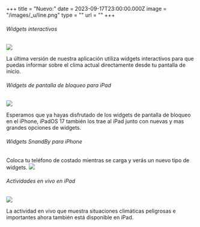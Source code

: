 +++
title = "Nuevo:"
date = 2023-09-17T23:00:00.000Z
image = "/images/_u/line.png"
type = ""
url = ""
+++

###### Widgets interactivos

![](/images/_u/i_w2.jpeg)

La última versión de nuestra aplicación utiliza widgets interactivos para que puedas informar sobre el clima actual directamente desde tu pantalla de inicio.

###### Widgets de pantalla de bloqueo para iPad

![](/images/_u/ipad_rect2.jpg)

Esperamos que ya hayas disfrutado de los widgets de pantalla de bloqueo en el iPhone, iPadOS 17 también los trae al iPad junto con nuevas y mas grandes opciones de widgets.

###### Widgets SnandBy para iPhone

Coloca tu teléfono de costado mientras se carga y verás un nuevo tipo de widgets.
![](/images/_u/standby.png)

###### Actividades en vivo en iPad

![](/images/_u/la.jpg)

La actividad en vivo que muestra situaciones climáticas peligrosas e importantes ahora también está disponible en iPad.
